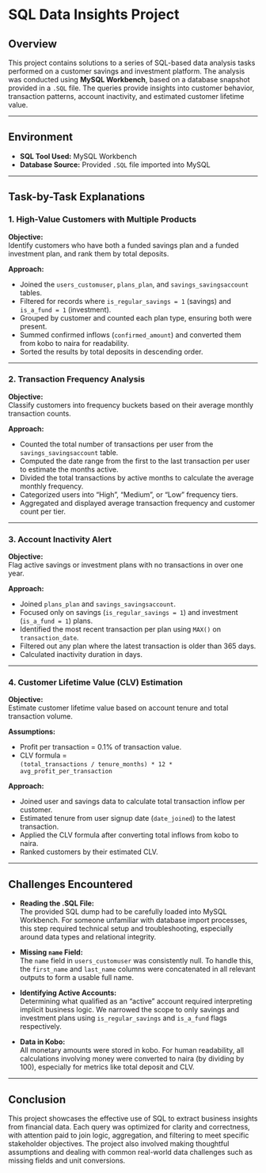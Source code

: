 # SQL Data Insights Project

## Overview

This project contains solutions to a series of SQL-based data analysis tasks performed on a customer savings and investment platform. The analysis was conducted using **MySQL Workbench**, based on a database snapshot provided in a `.SQL` file. The queries provide insights into customer behavior, transaction patterns, account inactivity, and estimated customer lifetime value.

---

## Environment

- **SQL Tool Used:** MySQL Workbench  
- **Database Source:** Provided `.SQL` file imported into MySQL

---

## Task-by-Task Explanations

### 1. High-Value Customers with Multiple Products

**Objective:**  
Identify customers who have both a funded savings plan and a funded investment plan, and rank them by total deposits.

**Approach:**

- Joined the `users_customuser`, `plans_plan`, and `savings_savingsaccount` tables.
- Filtered for records where `is_regular_savings = 1` (savings) and `is_a_fund = 1` (investment).
- Grouped by customer and counted each plan type, ensuring both were present.
- Summed confirmed inflows (`confirmed_amount`) and converted them from kobo to naira for readability.
- Sorted the results by total deposits in descending order.

---

### 2. Transaction Frequency Analysis

**Objective:**  
Classify customers into frequency buckets based on their average monthly transaction counts.

**Approach:**

- Counted the total number of transactions per user from the `savings_savingsaccount` table.
- Computed the date range from the first to the last transaction per user to estimate the months active.
- Divided the total transactions by active months to calculate the average monthly frequency.
- Categorized users into “High”, “Medium”, or “Low” frequency tiers.
- Aggregated and displayed average transaction frequency and customer count per tier.

---

### 3. Account Inactivity Alert

**Objective:**  
Flag active savings or investment plans with no transactions in over one year.

**Approach:**

- Joined `plans_plan` and `savings_savingsaccount`.
- Focused only on savings (`is_regular_savings = 1`) and investment (`is_a_fund = 1`) plans.
- Identified the most recent transaction per plan using `MAX()` on `transaction_date`.
- Filtered out any plan where the latest transaction is older than 365 days.
- Calculated inactivity duration in days.

---

### 4. Customer Lifetime Value (CLV) Estimation

**Objective:**  
Estimate customer lifetime value based on account tenure and total transaction volume.

**Assumptions:**

- Profit per transaction = 0.1% of transaction value.
- CLV formula =  
  `(total_transactions / tenure_months) * 12 * avg_profit_per_transaction`

**Approach:**

- Joined user and savings data to calculate total transaction inflow per customer.
- Estimated tenure from user signup date (`date_joined`) to the latest transaction.
- Applied the CLV formula after converting total inflows from kobo to naira.
- Ranked customers by their estimated CLV.

---

## Challenges Encountered

- **Reading the .SQL File:**  
  The provided SQL dump had to be carefully loaded into MySQL Workbench. For someone unfamiliar with database import processes, this step required technical setup and troubleshooting, especially around data types and relational integrity.

- **Missing `name` Field:**  
  The `name` field in `users_customuser` was consistently null. To handle this, the `first_name` and `last_name` columns were concatenated in all relevant outputs to form a usable full name.

- **Identifying Active Accounts:**  
  Determining what qualified as an “active” account required interpreting implicit business logic. We narrowed the scope to only savings and investment plans using `is_regular_savings` and `is_a_fund` flags respectively.

- **Data in Kobo:**  
  All monetary amounts were stored in kobo. For human readability, all calculations involving money were converted to naira (by dividing by 100), especially for metrics like total deposit and CLV.

---

## Conclusion

This project showcases the effective use of SQL to extract business insights from financial data. Each query was optimized for clarity and correctness, with attention paid to join logic, aggregation, and filtering to meet specific stakeholder objectives. The project also involved making thoughtful assumptions and dealing with common real-world data challenges such as missing fields and unit conversions.

